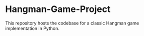# Hangman-Game-Project
This repository hosts the codebase for a classic Hangman game implementation in Python.
